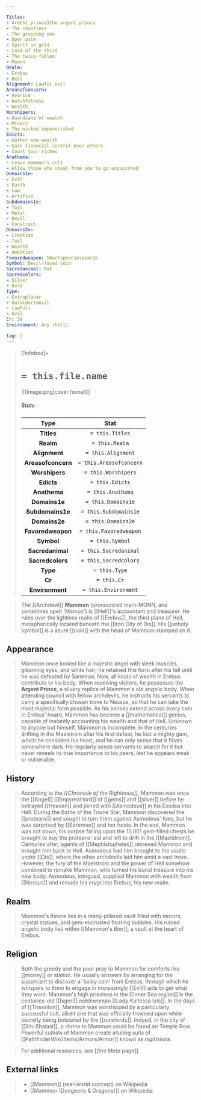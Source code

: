 ```yaml
---

Titles:
- Ardent prince1the argent prince
- The countless
- The grasping one
- Open palm
- Spirit in gold
- Lord of the third
- The twice-fallen
- Mamon
Realm:
- Erebus
- Hell
Alignment: Lawful evil
Areasofconcern:
- Avarice
- Watchfulness
- Wealth
Worshipers:
- Guardians of wealth
- Misers
- The wicked impoverished
Edicts:
- Gather new wealth
- Gain financial control over others
- Count your riches
Anathema:
- Leave mammon's cult
- Allow those who steal from you to go unpunished
Domains1e:
- Evil
- Earth
- Law
- Artifice
Subdomains1e:
- Toil
- Metal
- Devil
- Construct
Domains2e:
- Creation
- Toil
- Wealth
- Ambition
Favoredweapon: Shortspear1espear2e
Symbol: Devil-faced coin
Sacredanimal: Rat
Sacredcolors:
- Silver
- Gold
Type:
- Extraplanar
- Outsider(devil
- Lawful)
- Evil
Cr: 28
Environment: Any (hell)

tag: 🙏
---
```


> [!infobox]+
> #  `= this.file.name`
> ![[image.png|cover hsmall]]
> ##### Stats
> Type | Stat |
> :---:|:---:|
> **Titles** | `= this.Titles` |
> **Realm** | `= this.Realm` |
> **Alignment** | `= this.Alignment` |
> **Areasofconcern** | `= this.Areasofconcern` |
> **Worshipers** | `= this.Worshipers` |
> **Edicts** | `= this.Edicts` |
> **Anathema** | `= this.Anathema` |
> **Domains1e** | `= this.Domains1e` |
> **Subdomains1e** | `= this.Subdomains1e` |
> **Domains2e** | `= this.Domains2e` |
> **Favoredweapon** | `= this.Favoredweapon` |
> **Symbol** | `= this.Symbol` |
> **Sacredanimal** | `= this.Sacredanimal` |
> **Sacredcolors** | `= this.Sacredcolors` |
> **Type** | `= this.Type` |
> **Cr** | `= this.Cr` |
> **Environment** | `= this.Environment` |



>  The [[Archdevil]] **Mammon** (pronounced mam-MONN, and sometimes spelt 'Mamon') is [[Hell]]'s accountant and treasurer.  He rules over the lightless realm of [[Erebus]], the third plane of Hell, metaphorically located beneath the [[Iron City of Dis]]. His [[unholy symbol]] is a azure [[coin]] with the head of Mammon stamped on it.



## Appearance

>  Mammon once looked like a majestic angel with sleek muscles, gleaming eyes, and white hair; he retained this form after his fall until he was defeated by Sarenrae. Now, all kinds of wealth in Erebus contribute to his body. When receiving visitors, he possesses the **Argent Prince**, a silvery replica of Mammon's old angelic body. When attending council with fellow archdevils, he instructs his servants to carry a specifically chosen trove to Nessus, so that he can take the most majestic form possible. As his senses extend across every coin in Erebus' hoard, Mammon has become a [[mathematical]] genius, capable of instantly accounting his wealth and that of Hell.
>  Unknown to anyone but himself, Mammon is incomplete. In the centuries drifting in the Maelstrom after his first defeat, he lost a mighty gem, which he considers his heart, and he can only sense that it floats somewhere dark. He regularly sends servants to search for it but never reveals its true importance to his peers, lest he appears weak or vulnerable.


## History

>  According to the *[[Chronicle of the Righteous]]*, Mammon was once the [[Angel]] [[Empyreal lord]] of [[gems]] and [[silver]] before he betrayed [[Heaven]] and joined with [[Asmodeus]] in his Exodus into Hell.
>  During the Battle of the Triune Star, Mammon discovered the [[proteans]] and sought to turn them against Asmodeus' foes, but he was surprised by [[Sarenrae]] and her hosts. In the end, Mammon was cut down, his corpse falling upon the 13,001 gem-filled chests he brought to buy the proteans' aid and left to drift in the [[Maelstrom]].
>  Centuries after, agents of [[Mephistopheles]] retrieved Mammon and brought him back to Hell. Asmodeus had him brought to the vaults under [[Dis]], where the other archdevils laid him amid a vast trove. However, the fury of the Maelstrom and the power of Hell somehow combined to remake Mammon, who turned his burial treasure into his new body. Asmodeus, intrigued, supplied Mammon with wealth from [[Nessus]] and remade his crypt into Erebus, his new realm.


## Realm

>  Mammon's throne lies in a many-pillared vault filled with mirrors, crystal statues, and gem-encrusted floating bubbles. His ruined angelic body lies within [[Mammon's Bier]], a vault at the heart of Erebus.


## Religion

>  Both the greedy and the poor pray to Mammon for comforts like [[money]] or station. He usually answers by arranging for the supplicant to discover a 'lucky coin' from Erebus, through which he whispers to them to engage in increasingly [[Evil]] acts to get what they want.
>  Mammon's high priestess in the [[Inner Sea region]] is the centuries-old [[Isgeri]] noblewoman [[Lady Kaltessa Iyis]].
>  In the days of [[Thassilon]], Mammon was worshipped by a particularly successful cult, albeit one that was officially frowned upon while secretly being bolstered by the [[runelords]]. Indeed, in the city of [[Xin-Shalast]], a shrine to Mammon could be found on Temple Row.
>  Powerful cultists of Mammon create alluring suits of [[PathfinderWiki/Items/Armors/Armor]] known as *nightskins*.


>  For additional resources, see [[the Meta page]].

## External links

>  - [[Mammon]] (real-world concept) on Wikipedia
>  - [[Mammon (Dungeons &amp; Dragons)]] on Wikipedia







